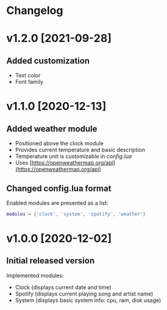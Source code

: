 # Changelog

# v1.2.0 [2021-09-28]

## Added customization

- Text color
- Font family

# v1.1.0 [2020-12-13]

## Added **weather** module

- Positioned above the clock module
- Provides current temperature and basic description
- Temperature unit is customizable in *config.lua*
- Uses [https://openweathermap.org/api](https://openweathermap.org/api)

## Changed config.lua format

Enabled modules are presented as a list: 
```lua
modules = {'clock', 'system', 'spotify', 'weather'}
```


# v1.0.0 [2020-12-02]

## Initial released version

Implemented modules:
- Clock (displays current date and time)
- Spotify (displays current playing song and artist name)
- System (displays basic system info: cpu, ram, disk usage)